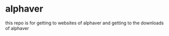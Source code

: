 # alphaver
this repo is for getting to websites of alphaver and getting to the downloads of alphaver
